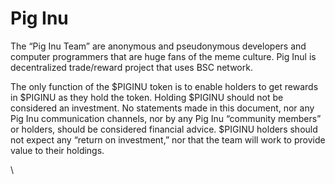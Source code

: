 # Pig Inu

The “Pig Inu Team” are anonymous and pseudonymous developers and computer programmers that are huge fans of the meme culture. Pig Inul is decentralized trade/reward project that uses BSC network.

The only function of the $PIGINU token is to enable holders to get rewards in $PIGINU as they hold the token. Holding $PIGINU should not be considered an investment. No statements made in this document, nor any Pig Inu communication channels, nor by any Pig Inu “community members” or holders, should be considered financial advice. $PIGINU holders should not expect any “return on investment,” nor that the team will work to provide value to their holdings.

\

